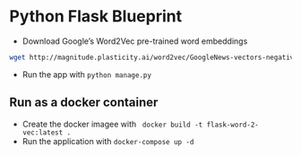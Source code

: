 # Python Flask Blueprint

- Download Google’s Word2Vec pre-trained word embeddings

```bash
wget http://magnitude.plasticity.ai/word2vec/GoogleNews-vectors-negative300.magnitude
```

-  Run the app with `python manage.py`

## Run as a docker container

- Create the docker imagee with ` docker build -t flask-word-2-vec:latest .`
- Run the application with `docker-compose up -d`

